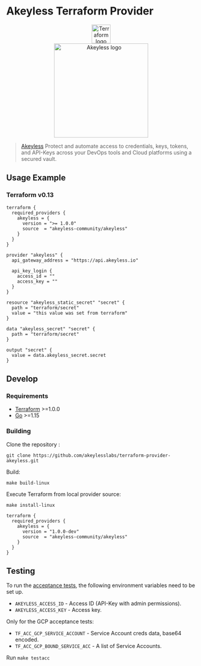 # Akeyless Terraform Provider
<p align="middle">
<a href="https://terraform.io">
    <img src="https://cdn.rawgit.com/hashicorp/terraform-website/master/content/source/assets/images/logo-hashicorp.svg" alt="Terraform logo" title="Terraform" height="50" />
</a>  
    <br/>
<a href="https://www.akeyless.io/">
    <img src="https://www.akeyless.io/wp-content/uploads/2021/03/akeyless-logo-black-transparent.png" alt="Akeyless logo" title="Akeyless" width="250"/>
</a>
</p>

> [Akeyless][akeyless] Protect and automate access to credentials, keys, tokens, and API-Keys across your DevOps tools and Cloud platforms using a secured vault.

## Usage Example

### Terraform v0.13
```hcl
terraform {
  required_providers {
    akeyless = {
      version = ">= 1.0.0"
      source  = "akeyless-community/akeyless"
    }
  }
}

provider "akeyless" {
  api_gateway_address = "https://api.akeyless.io"

  api_key_login {
    access_id = ""
    access_key = ""
  }
}

resource "akeyless_static_secret" "secret" {
  path = "terraform/secret"
  value = "this value was set from terraform"
}

data "akeyless_secret" "secret" {
  path = "terraform/secret"
}

output "secret" {
  value = data.akeyless_secret.secret
}
```

## Develop

### Requirements
- [Terraform](https://www.terraform.io/downloads.html) >=1.0.0
- [Go](https://golang.org/doc/install) >=1.15

### Building
Clone the repository :
```
git clone https://github.com/akeylesslabs/terraform-provider-akeyless.git
```
Build:
```
make build-linux
```

Execute Terraform from local provider source:
```
make install-linux
```

```hcl
terraform {
  required_providers {
    akeyless = {
      version = "1.0.0-dev"
      source  = "akeyless-community/akeyless"
    }
  }
}  
```


## Testing
To run the [acceptance tests](https://www.terraform.io/docs/extend/testing/acceptance-tests/index.html), the following environment variables need to be set up.

* `AKEYLESS_ACCESS_ID` - Access ID (API-Key with admin permissions).
* `AKEYLESS_ACCESS_KEY` - Access key.

Only for the GCP acceptance tests:
* `TF_ACC_GCP_SERVICE_ACCOUNT` - Service Account creds data, base64 encoded.
* `TF_ACC_GCP_BOUND_SERVICE_ACC` - A list of Service Accounts.

Run `make testacc`



[akeyless]: https://akeyless.io
